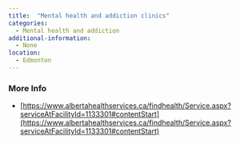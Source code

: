 ```yaml
---
title:  "Mental health and addiction clinics"
categories: 
  - Mental health and addiction
additional-information:
  - None
location:
  - Edmonton
---
```


### More Info
- [https://www.albertahealthservices.ca/findhealth/Service.aspx?serviceAtFacilityId=1133301#contentStart](https://www.albertahealthservices.ca/findhealth/Service.aspx?serviceAtFacilityId=1133301#contentStart)